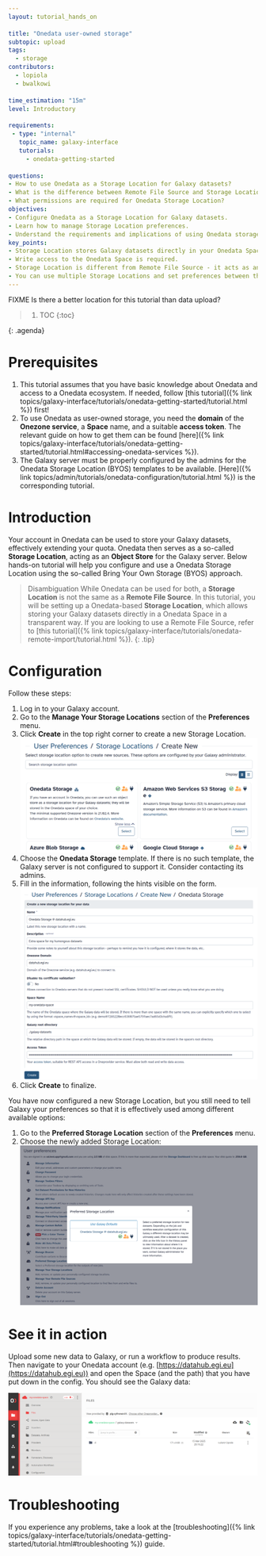 ```yaml
---
layout: tutorial_hands_on

title: "Onedata user-owned storage"
subtopic: upload
tags:
  - storage
contributors:
  - lopiola
  - bwalkowi

time_estimation: "15m"
level: Introductory

requirements:
 - type: "internal"
   topic_name: galaxy-interface
   tutorials:
     - onedata-getting-started

questions:
- How to use Onedata as a Storage Location for Galaxy datasets?
- What is the difference between Remote File Source and Storage Location?
- What permissions are required for Onedata Storage Location?
objectives:
- Configure Onedata as a Storage Location for Galaxy datasets.
- Learn how to manage Storage Location preferences.
- Understand the requirements and implications of using Onedata storage.
key_points:
- Storage Location stores Galaxy datasets directly in your Onedata Space.
- Write access to the Onedata Space is required.
- Storage Location is different from Remote File Source - it acts as an Object Store.
- You can use multiple Storage Locations and set preferences between them.
---
```


FIXME Is there a better location for this tutorial than data upload?

> <agenda-title></agenda-title>
>
> 1. TOC
> {:toc}
>
{: .agenda}


# Prerequisites

1. This tutorial assumes that you have basic knowledge about Onedata and access 
   to a Onedata ecosystem. If needed, follow 
   [this tutorial]({% link topics/galaxy-interface/tutorials/onedata-getting-started/tutorial.html %})
   first!
2. To use Onedata as user-owned storage, you need the **domain** of the
   **Onezone service**, a **Space** name, and a suitable **access token**. The
   relevant guide on how to get them can be found 
   [here]({% link topics/galaxy-interface/tutorials/onedata-getting-started/tutorial.html#accessing-onedata-services
   %}). 
3. The Galaxy server must be properly configured by the admins for the Onedata
   Storage Location (BYOS) templates to be available. 
   [Here]({% link topics/admin/tutorials/onedata-configuration/tutorial.html %}) is the corresponding tutorial.


# Introduction

Your account in Onedata can be used to store your Galaxy datasets, effectively
extending your quota. Onedata then serves as a so-called **Storage Location**,
acting as an **Object Store** for the Galaxy server. Below hands-on tutorial
will help you configure and use a Onedata Storage Location using the so-called
Bring Your Own Storage (BYOS) approach.


> <tip-title>Disambiguation</tip-title>
> While Onedata can be used for both, a **Storage Location** is not the same as
> a **Remote File Source**. In this tutorial, you will be setting up a
> Onedata-based **Storage Location**, which allows storing your Galaxy datasets
> directly in a Onedata Space in a transparent way. If you are looking to use a
> Remote File Source, refer to 
> [this tutorial]({% link topics/galaxy-interface/tutorials/onedata-remote-import/tutorial.html %}).
{: .tip}


# Configuration

Follow these steps:

1. Log in to your Galaxy account.
2. Go to the **Manage Your Storage Locations** section of the **Preferences** menu.
3. Click **Create** in the top right corner to create a new Storage Location.
   ![Create a Remote File Source](../../images/onedata-byos/configure-create-sl.png)
4. Choose the **Onedata Storage** template. If there is no such template, the 
   Galaxy server is not configured to support it. Consider contacting its admins.
5. Fill in the information, following the hints visible on the form.
   ![Configure Onedata Storage Location](../../images/onedata-byos/configure-onedata-sl.png)
6. Click **Create** to finalize.

You have now configured a new Storage Location, but you still need to tell
Galaxy your preferences so that it is effectively used among different available
options:

1. Go to the **Preferred Storage Location** section of the **Preferences** menu.
2. Choose the newly added Storage Location:
   ![Prefer Onedata Storage Location](../../images/onedata-byos/preferred-storage-location.png)


# See it in action

Upload some new data to Galaxy, or run a workflow to produce results. Then
navigate to your Onedata account (e.g. [https://datahub.egi.eu](https://datahub.egi.eu))
and open the Space (and the path) that you have put down in the config. You
should see the Galaxy data:

![Data in Onedata](../../images/onedata-byos/data-in-onedata.png)


# Troubleshooting

If you experience any problems, take a look at the 
[troubleshooting]({% link topics/galaxy-interface/tutorials/onedata-getting-started/tutorial.html#troubleshooting %}) 
guide.
